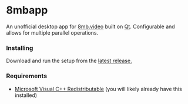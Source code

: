 # 8mbapp

An unofficial desktop app for [8mb.video](https://8mb.video) built on [Qt](https://qt.io). Configurable and allows for multiple parallel operations.

### Installing

Download and run the setup from the [latest release.](https://github.com/depthbomb/8mbapp/releases/latest)

### Requirements

- [Microsoft Visual C++ Redistributable](https://learn.microsoft.com/en-us/cpp/windows/latest-supported-vc-redist?view=msvc-170) (you will likely already have this installed)
